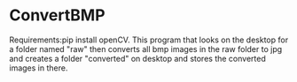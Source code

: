 # ConvertBMP
Requirements:pip install openCV.
This program that looks on the desktop for a folder named "raw"
then converts all bmp images in the raw folder to jpg and creates a folder "converted" on desktop and
stores the converted images in there.
